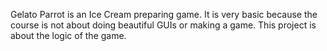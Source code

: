 Gelato Parrot is an Ice Cream preparing game.
It is very basic because the course is not about doing beautiful GUIs or making a game.
This project is about the logic of the game.
